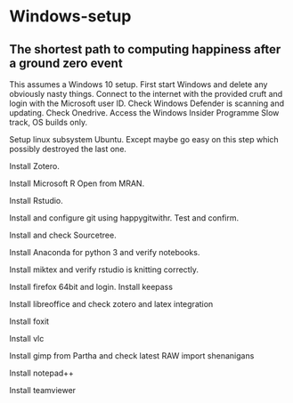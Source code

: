 # Windows-setup
## The shortest path to computing happiness after a ground zero event
This assumes a Windows 10 setup.  First start Windows and delete any obviously nasty things.  Connect to the internet with the provided cruft and login with the Microsoft user ID.  Check Windows Defender is scanning and updating.  Check Onedrive.  Access the Windows Insider Programme Slow track, OS builds only.

Setup linux subsystem Ubuntu.  Except maybe go easy on this step which possibly destroyed the last one.

Install Zotero.

Install Microsoft R Open from MRAN.

Install Rstudio.

Install and configure git using happygitwithr.  Test and confirm.

Install and check Sourcetree.

Install Anaconda for python 3 and verify notebooks.

Install miktex and verify rstudio is knitting correctly.

Install firefox 64bit and login.
Install keepass

Install libreoffice and check zotero and latex integration

Install foxit

Install vlc

Install gimp from Partha and check latest RAW import shenanigans

Install notepad++

Install teamviewer
